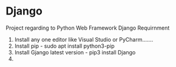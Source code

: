 # Django
Project regarding to Python Web Framework Django
Requirnment
1. Install any one editor like Visual Studio or PyCharm.......
2. Install pip - sudo apt install python3-pip
3. Install Gjango latest version - pip3 install Django
4.
